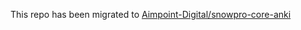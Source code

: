 This repo has been migrated to [Aimpoint-Digital/snowpro-core-anki](https://github.com/Aimpoint-Digital/snowpro-core-anki/)